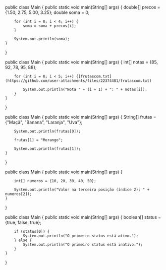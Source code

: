 
public class Main {
    public static void main(String[] args) {
        double[] precos = {1.50, 2.75, 5.00, 3.25};
        double soma = 0;

        for (int i = 0; i < 4; i++) {
            soma = soma + precos[i];
        }

        System.out.println(soma);
    }
}


public class Main {
    public static void main(String[] args) {
        int[] notas = {85, 92, 78, 95, 88};

        for (int i = 0; i < 5; i++) {[frutascom.txt](https://github.com/user-attachments/files/22374481/frutascom.txt)

            System.out.println("Nota " + (i + 1) + ": " + notas[i]);
        }
    }
}

public class Main {
    public static void main(String[] args) {
        String[] frutas = {"Maçã", "Banana", "Laranja", "Uva"};

        System.out.println(frutas[0]);

        frutas[1] = "Morango";

        System.out.println(frutas[1]);
    }
}

public class Main {
    public static void main(String[] args) {
        
        int[] numeros = {10, 20, 30, 40, 50};

        System.out.println("Valor na terceira posição (índice 2): " + numeros[2]);
    }
}

public class Main {
    public static void main(String[] args) {
        boolean[] status = {true, false, true};

        if (status[0]) {
            System.out.println("O primeiro status está ativo.");
        } else {
            System.out.println("O primeiro status está inativo.");
        }
    }
}
